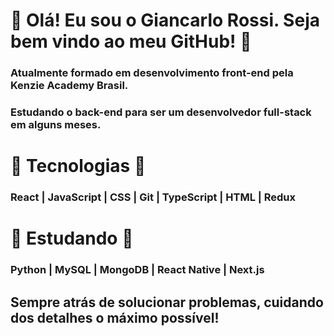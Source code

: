 # 👾 Olá! Eu sou o Giancarlo Rossi. Seja bem vindo ao meu GitHub! 👾 

### Atualmente formado em desenvolvimento front-end pela Kenzie Academy Brasil.
### Estudando o back-end para ser um desenvolvedor full-stack em alguns meses.

# :robot: Tecnologias :robot:

### React | JavaScript | CSS | Git | TypeScript | HTML | Redux

#  :monocle_face: Estudando :monocle_face:

### Python | MySQL  | MongoDB | React Native | Next.js

## Sempre atrás de solucionar problemas, cuidando dos detalhes o máximo possível!
